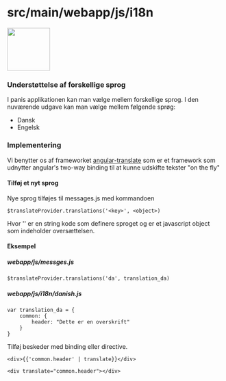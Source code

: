 src/main/webapp/js/i18n
=====

<img src="http://benjamin-balet.info/wp-content/uploads/2013/04/translation.png" alt="" style="width:100px">

### Understøttelse af forskellige sprog

I panis applikationen kan man vælge mellem forskellige sprog. I den nuværende udgave kan man vælge mellem følgende sprøg:

* Dansk
* Engelsk

### Implementering

Vi benytter os af frameworket [angular-translate](https://github.com/angular-translate/angular-translate) som er et framework
som udnytter angular's two-way binding til at kunne udskifte tekster "on the fly"

#### Tilføj et nyt sprog

Nye sprog tilføjes til messages.js med kommandoen 

    $translateProvider.translations('<key>', <object>)

Hvor '<key>' er en string kode som definere sproget og <object> er et javascript object som indeholder oversættelsen.

#### Eksempel

##### webapp/js/messges.js

    $translateProvider.translations('da', translation_da)

##### webapp/js/i18n/danish.js


    var translation_da = {
        common: {
            header: "Dette er en overskrift"
        }
    }


Tilføj beskeder med binding eller directive.

    <div>{{'common.header' | translate}}</div>

    <div translate="common.header"></div>

